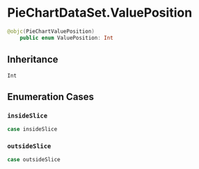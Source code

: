 # PieChartDataSet.ValuePosition

``` swift
@objc(PieChartValuePosition)
    public enum ValuePosition: Int
```

## Inheritance

`Int`

## Enumeration Cases

### `insideSlice`

``` swift
case insideSlice
```

### `outsideSlice`

``` swift
case outsideSlice
```

